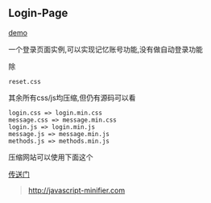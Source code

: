 Login-Page
---
[demo](https://charlesmoone.github.io/LoginPage/)

一个登录页面实例,可以实现记忆账号功能,没有做自动登录功能

除

    reset.css

其余所有css/js均压缩,但仍有源码可以看

    login.css => login.min.css
    message.css => message.min.css
    login.js => login.min.js
    message.js => message.min.js
    methods.js => methods.min.js


压缩网站可以使用下面这个

[传送门](http://javascript-minifier.com)
>http://javascript-minifier.com